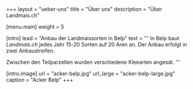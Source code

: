 +++
layout = "ueber-uns"
title = "Über uns"
description = "Über Landmais.ch"

[menu.main]
  weight = 5

[intro]
  lead = "Anbau der Landmaissorten in Belp"
  text = '''
In Belp baut *Landmais.ch* jedes Jahr 15-20 Sorten auf 20 Aren an. Der Anbau erfolgt in zwei Anbaustreifen.

Zwischen den Teilparzellen wurden verschiedene Kleearten angesät.
'''

[intro.image]
  url = "acker-belp.jpg"
  url_large = "acker-belp-large.jpg"
  caption = "Acker Belp"
 +++